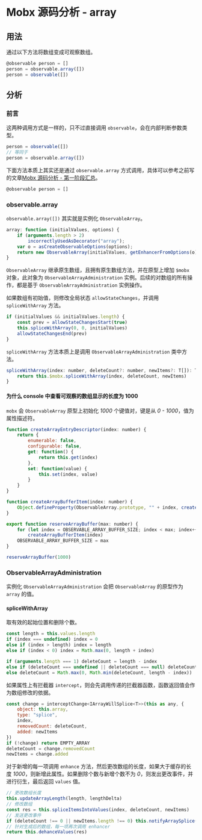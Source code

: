 # Mobx 源码分析 - array

## 用法

通过以下方法将数组变成可观察数组。

```js
@observable person = []
person = observable.array([])
person = observable([])
```

## 分析

### 前言

这两种调用方式是一样的，只不过直接调用 `observable`，会在内部判断参数类型。

```js
person = observable([])
// 等同于
person = observable.array([])
```

下面方法本质上其实还是通过 `observable.array` 方式调用，具体可以参考之前写的文章[Mobx 源码分析 - 第一阶段汇总](./20190827.md)。

```js
@observable person = []
```

### observable.array

`observable.array([])` 其实就是实例化 `ObservableArray`。

```js
array: function (initialValues, options) {
    if (arguments.length > 2)
        incorrectlyUsedAsDecorator("array");
    var o = asCreateObservableOptions(options);
    return new ObservableArray(initialValues, getEnhancerFromOptions(o), o.name);
}
```

`ObservableArray` 继承原生数组，且拥有原生数组方法，并在原型上增加 `$mobx` 对象，此对象为 `ObservableArrayAdministration` 实例。后续的对数组的所有操作，都是基于 `ObservableArrayAdministration` 实例操作。

如果数组有初始值，则修改全局状态 `allowStateChanges`，并调用 `spliceWithArray` 方法。

```js
if (initialValues && initialValues.length) {
    const prev = allowStateChangesStart(true)
    this.spliceWithArray(0, 0, initialValues)
    allowStateChangesEnd(prev)
}
```

`spliceWithArray` 方法本质上是调用 `ObservableArrayAdministration` 类中方法。

```js
spliceWithArray(index: number, deleteCount?: number, newItems?: T[]): T[] {
    return this.$mobx.spliceWithArray(index, deleteCount, newItems)
}
```

#### 为什么 console 中查看可观察的数组显示的长度为 1000

`mobx` 会 `ObservableArray` 原型上初始化 *1000* 个键值对，键是从 *0 - 1000*，值为属性描述符。

```js
function createArrayEntryDescriptor(index: number) {
    return {
        enumerable: false,
        configurable: false,
        get: function() {
            return this.get(index)
        },
        set: function(value) {
            this.set(index, value)
        }
    }
}

function createArrayBufferItem(index: number) {
    Object.defineProperty(ObservableArray.prototype, "" + index, createArrayEntryDescriptor(index))
}

export function reserveArrayBuffer(max: number) {
    for (let index = OBSERVABLE_ARRAY_BUFFER_SIZE; index < max; index++)
        createArrayBufferItem(index)
    OBSERVABLE_ARRAY_BUFFER_SIZE = max
}

reserveArrayBuffer(1000)
```

### ObservableArrayAdministration

实例化 `ObservableArrayAdministration` 会把 `ObservableArray` 的原型作为 `array` 的值。

#### spliceWithArray

取有效的起始位置和删除个数。

```js
const length = this.values.length
if (index === undefined) index = 0
else if (index > length) index = length
else if (index < 0) index = Math.max(0, length + index)

if (arguments.length === 1) deleteCount = length - index
else if (deleteCount === undefined || deleteCount === null) deleteCount = 0
else deleteCount = Math.max(0, Math.min(deleteCount, length - index))
```

如果属性上有拦截器 `intercept`，则会先调用传递的拦截器函数，函数返回值会作为数组修改的依据。

```js
const change = interceptChange<IArrayWillSplice<T>>(this as any, {
    object: this.array,
    type: "splice",
    index,
    removedCount: deleteCount,
    added: newItems
})
if (!change) return EMPTY_ARRAY
deleteCount = change.removedCount
newItems = change.added
```

对于新增的每一项调用 `enhance` 方法，然后更改数组的长度，如果大于缓存的长度 *1000*，则新增此属性。如果删除个数与新增个数不为 *0*，则发出更改事件，并进行衍生，最后返回 `values` 值。

```js
// 更改数组长度
this.updateArrayLength(length, lengthDelta)
// 修改数组
const res = this.spliceItemsIntoValues(index, deleteCount, newItems)
// 发送更改事件
if (deleteCount !== 0 || newItems.length !== 0) this.notifyArraySplice(index, newItems, res)
// 针对生成后的数组，每一项再次调用 enhancer
return this.dehanceValues(res)
```
